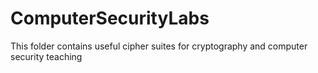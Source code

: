 # ComputerSecurityLabs
This folder contains useful cipher suites for cryptography and computer security teaching
